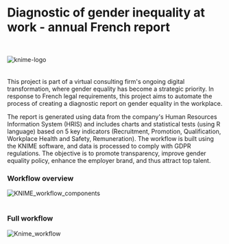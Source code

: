 # Diagnostic of gender inequality at work - annual French report 
<br>

![knime-logo](https://github.com/ZofiaQlt/professional_inequalities_knime/assets/67431758/14e66712-5b7a-42e2-bedf-724797c9a3e6)
<br><br><br>
This project is part of a virtual consulting firm's ongoing digital transformation, where gender equality has become a strategic priority. In response to French legal requirements, this project aims to automate the process of creating a diagnostic report on gender equality in the workplace.

The report is generated using data from the company's Human Resources Information System (HRIS) and includes charts and statistical tests (using R language) based on 5 key indicators (Recruitment, Promotion, Qualification, Workplace Health and Safety, Remuneration). The workflow is built using the KNIME software, and data is processed to comply with GDPR regulations. The objective is to promote transparency, improve gender equality policy, enhance the employer brand, and thus attract top talent.
<br>
### Workflow overview
![KNIME_workflow_components](https://github.com/ZofiaQlt/professional_inequalities_knime/assets/67431758/7f260665-aef3-412c-8a04-64501770bf01)
<br><br>
### Full workflow
![Knime_workflow](https://github.com/ZofiaQlt/professional_inequalities_knime/assets/67431758/8e5a5da3-4ca4-4fc8-bd12-5cf9e04149de)
